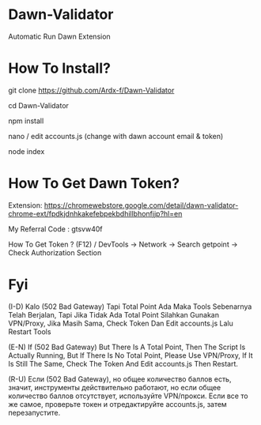 # Dawn-Validator
Automatic Run Dawn Extension 

# How To Install?

git clone https://github.com/Ardx-f/Dawn-Validator

cd Dawn-Validator

npm install

nano / edit accounts.js (change with dawn account email & token)

node index  

# How To Get Dawn Token?

Extension: https://chromewebstore.google.com/detail/dawn-validator-chrome-ext/fpdkjdnhkakefebpekbdhillbhonfjjp?hl=en

My Referral Code : gtsvw40f

How To Get Token ? (F12) / DevTools -> Network -> Search getpoint -> Check Authorization Section 

# Fyi 

(I-D) Kalo (502 Bad Gateway) Tapi Total Point Ada Maka Tools Sebenarnya Telah Berjalan, Tapi Jika Tidak Ada Total Point Silahkan Gunakan VPN/Proxy, Jika Masih Sama, Check Token Dan Edit accounts.js Lalu Restart Tools

(E-N) If (502 Bad Gateway) But There Is A Total Point, Then The Script Is Actually Running, But If There Is No Total Point, Please Use VPN/Proxy, If It Is Still The Same, Check The Token And Edit accounts.js Then Restart.

(R-U) Если (502 Bad Gateway), но общее количество баллов есть, значит, инструменты действительно работают, но если общее количество баллов отсутствует, используйте VPN/прокси. Если все то же самое, проверьте токен и отредактируйте accounts.js, затем перезапустите.

